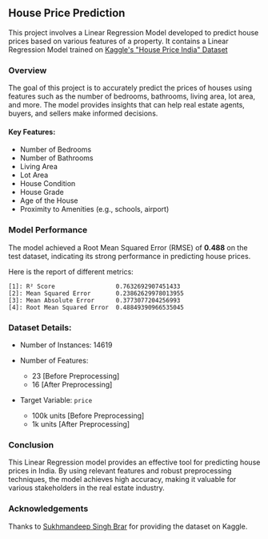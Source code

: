 ## House Price Prediction 

This project involves a Linear Regression Model developed to predict house prices based on various features of a property. It contains a Linear Regression Model trained on [Kaggle's "House Price India" Dataset](https://www.kaggle.com/datasets/sukhmandeepsinghbrar/house-prices-india/data)


### Overview 

The goal of this project is to accurately predict the prices of houses using features such as the number of bedrooms, bathrooms, living area, lot area, and more. The model provides insights that can help real estate agents, buyers, and sellers make informed decisions.


#### Key Features:
- Number of Bedrooms
- Number of Bathrooms
- Living Area
- Lot Area
- House Condition
- House Grade
- Age of the House
- Proximity to Amenities (e.g., schools, airport)


### Model Performance 

The model achieved a Root Mean Squared Error (RMSE) of **0.488** on the test dataset, indicating its strong performance in predicting house prices.

Here is the report of different metrics:
```
[1]: R² Score                 0.7632692907451433
[2]: Mean Squared Error       0.23862629978013955
[3]: Mean Absolute Error      0.3773077204256993
[4]: Root Mean Squared Error  0.48849390966535045
```


### Dataset Details:
- Number of Instances: 14619

- Number of Features:
  - 23 [Before Preprocessing]
  - 16 [After Preprocessing]

- Target Variable: `price`
  - 100k units [Before Preprocessing]
  - 1k units [After Preprocessing]


### Conclusion

This Linear Regression model provides an effective tool for predicting house prices in India. By using relevant features and robust preprocessing techniques, the model achieves high accuracy, making it valuable for various stakeholders in the real estate industry.


### Acknowledgements

Thanks to [Sukhmandeep Singh Brar](https://www.kaggle.com/datasets/sukhmandeepsinghbrar/house-prices-india/data) for providing the dataset on Kaggle.